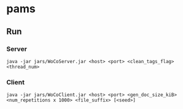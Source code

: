 # pams

## Run

### Server

`java -jar jars/WoCoServer.jar <host> <port> <clean_tags_flag> <thread_num>`

### Client

`java -jar jars/WoCoClient.jar <host> <port> <gen_doc_size_kiB> <num_repetitions x 1000> <file_suffix> [<seed>]`